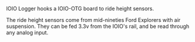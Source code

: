  IOIO Logger hooks a IOIO-OTG board to ride height sensors.
 
  The ride height sensors come from mid-nineties Ford Explorers with air suspension.
  They can be fed 3.3v from the IOIO's rail, and be read through any analog input.
